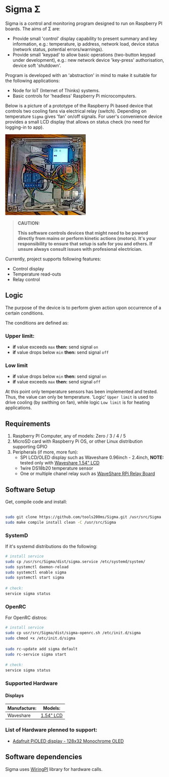 # Sigma Σ

Sigma is a control and monitoring program designed to run on Raspberry PI boards. The aims of Σ are: 
- Provide small 'control' display capability to present summary and key information, e.g.: temperature, ip address, network load, device status (network status, potential errors/warnings).
- Provide small 'keypad' to allow basic operations (two-button keypad under development), e.g.: new network device 'key-press' authorisation, device soft 'shutdown'.

Program is developed with an 'abstraction' in mind to make it suitable for the following applications:
- Node for IoT (Internet of Thinks) systems.
- Basic controls for 'headless' Raspberry Pi microcomputers.

Below is a picture of a prototype of the Raspberry Pi based device that controls two cooling fans via electrical relay (switch). Depending on temperature `Sigma` gives 'fan' on/off signals. For user's convenience device provides a small LCD display that allows on status check (no need for logging-in to app).

![Setup](./doc/PiAndSigma-255x255.jpeg "Setup: PI with display, temp. sensor and relay")

> **CAUTION:**
> 
> **This software controls devices that might need to be powerd directly from mains or perform kinetic actions (motors). It's *your* responsibility to ensure that setup is safe for you and others. If unsure always consult issues with profesional electrician.**

Currently, project supports following features: 
- Control display
- Temperature read-outs
- Relay control

## Logic

The purpose of the device is to perform given action upon occurrence of a certain conditions.

The conditions are defined as: 
### Upper limit: 
- **if** value exceeds `max` **then:** send signal `on`
- **if** value drops below `min` **then:** send signal `off`
### Low limit
- **if** value drops below `min` **then:** send signal `on`
- **if** value exceeds `max` **then:** send signal `off`

At this point only temperature sensors has been implemented and tested. Thus, the value can only be temperature. 'Logic' `Upper limit` is used to drive cooling (by swithing on fan), while logic `Low limit` is for heating applications.


## Requirements

1. Raspberry PI Computer, any of models: Zero / 3 / 4 / 5
2. MicroSD card with Raspberry Pi OS, or other Linux distribution supporting GPIO
3. Peripherals (if more, more fun): 
   * SPI LCD/OLED display such as Waveshare 0.96inch - 2.4inch, **NOTE:** tested only with [Waveshare 1.54" LCD](https://www.waveshare.com/wiki/1.54inch_LCD_Module)
   * 1wire DS18b20 temperature sensor
   * One or multiple chanel relay such as [WaveShare RPi Relay Board](https://www.waveshare.com/wiki/RPi_Relay_Board)


## Software Setup
Get, compile code and install: 
```bash

sudo git clone https://github.com/tools200ms/Sigma.git /usr/src/Sigma
sudo make compile install clean -C /usr/src/Sigma
```
### SystemD
If it's systemd distributions do the following:

```bash
# install service
sudo cp /usr/src/Sigma/dist/sigma.service /etc/systemd/system/
sudo systemctl daemon-reload
sudo systemctl enable sigma
sudo systemctl start sigma

# check: 
service sigma status
```
### OpenRC
For OpenRC distros: 
```bash
# install service
sudo cp usr/src/Sigma/dist/sigma-openrc.sh /etc/init.d/sigma
sudo chmod +x /etc/init.d/sigma

sudo rc-update add sigma default
sudo rc-service sigma start

# check: 
service sigma status
```

### Supported Hardware

#### Displays

| Manufacture: | Models:                               |
|--------------|---------------------------------------|
| Waveshare    | [1.54" LCD](https://www.waveshare.com/wiki/1.54inch_LCD_Module) | |


### List of Hardware plenned to support: 

* [Adafruit PiOLED display - 128x32 Monochrome OLED](https://www.adafruit.com/product/3527)


## Software dependencies

Sigma uses [WiringPI](https://github.com/WiringPi/WiringPi) library for hardware calls.




